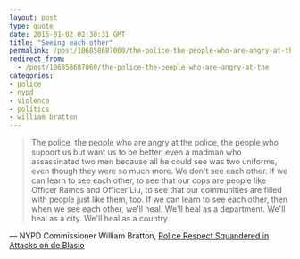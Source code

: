 ```yaml
---
layout: post
type: quote
date: 2015-01-02 02:30:31 GMT
title: "Seeing each other"
permalink: /post/106858687060/the-police-the-people-who-are-angry-at-the
redirect_from: 
  - /post/106858687060/the-police-the-people-who-are-angry-at-the
categories:
- police
- nypd
- violence
- politics
- william bratton
---
```

<blockquote>The police, the people who are angry at the police, the people who support us but want us to be better, even a madman who assassinated two men because all he could see was two uniforms, even though they were so much more. We don't see each other. If we can learn to see each other, to see that our cops are people like Officer Ramos and Officer Liu, to see that our communities are filled with people just like them, too. If we can learn to see each other, then when we see each other, we'll heal. We'll heal as a department. We'll heal as a city. We'll heal as a country.</blockquote>
<p>— NYPD Commissioner William Bratton, <a href="http://www.nytimes.com/2014/12/30/opinion/police-respect-squandered-in-attacks-on-de-blasio.html">Police Respect Squandered in Attacks on de Blasio</a></p>